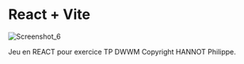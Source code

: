# React + Vite

![Screenshot_6](https://github.com/user-attachments/assets/55485972-a8fe-411d-9598-07418030323c)

Jeu en REACT pour exercice TP DWWM
Copyright HANNOT Philippe.
